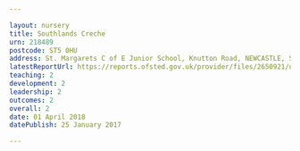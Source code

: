 ```yaml
---

layout: nursery
title: Southlands Creche
urn: 218489
postcode: ST5 0HU
address: St. Margarets C of E Junior School, Knutton Road, NEWCASTLE, Staffordshire, ST5 0HU
latestReportUrl: https://reports.ofsted.gov.uk/provider/files/2650921/urn/218489.pdf
teaching: 2
development: 2
leadership: 2
outcomes: 2
overall: 2
date: 01 April 2018 
datePublish: 25 January 2017

---
```

